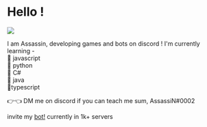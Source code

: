 # Hello ! 
![](https://komarev.com/ghpvc/?username=Assassin-1234&color=green)

I am Assassin, developing games and bots on discord !
       I'm currently learning - <br>
                                           🥩 javascript <br>
                                            🥓 python <br>
                                            🍗 C# <br>
                                            🦐 java <br>
                                            🍑typescript <br>

👉👈 DM me on discord if you can teach me sum, AssassiN#0002

<!-- [![Discord Bots](https://top.gg/api/widget/779741162465525790.svg)](https://top.gg/bot/779741162465525790)
 -->
invite my [bot!](https://top.gg/bot/779741162465525790) currently in 1k+ servers
